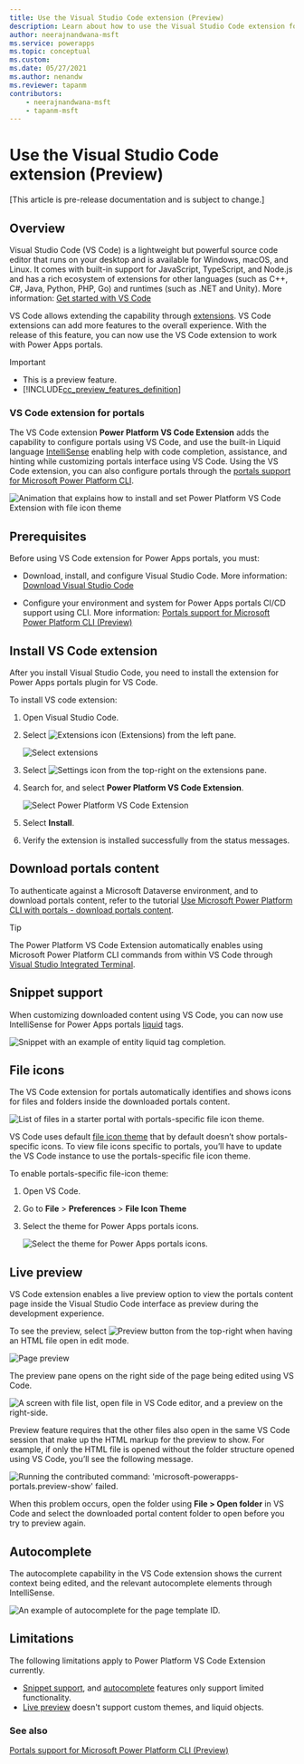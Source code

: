 ```yaml
---
title: Use the Visual Studio Code extension (Preview)
description: Learn about how to use the Visual Studio Code extension for portals and integrate with Microsoft Power Platform CLI for CI/CD.
author: neerajnandwana-msft
ms.service: powerapps
ms.topic: conceptual
ms.custom: 
ms.date: 05/27/2021
ms.author: nenandw
ms.reviewer: tapanm
contributors:
    - neerajnandwana-msft
    - tapanm-msft
---
```


# Use the Visual Studio Code extension (Preview)

[This article is pre-release documentation and is subject to change.]

## Overview

Visual Studio Code (VS Code) is a lightweight but powerful source code editor that runs on your desktop and is available for Windows, macOS, and Linux. It
comes with built-in support for JavaScript, TypeScript, and Node.js and has a
rich ecosystem of extensions for other languages (such as C++, C\#, Java,
Python, PHP, Go) and runtimes (such as .NET and Unity). More information: [Get
started with VS Code](https://code.visualstudio.com/docs/getstarted/introvideos)

VS Code allows extending the capability through
[extensions](https://code.visualstudio.com/docs/introvideos/extend). VS Code
extensions can add more features to the overall experience. With the release of
this feature, you can now use the VS Code extension to work with Power Apps
portals.

> [!IMPORTANT]
> - This is a preview feature.
> - [!INCLUDE[cc_preview_features_definition](../../includes/cc-preview-features-definition.md)]

### VS Code extension for portals

The VS Code extension **Power Platform VS Code Extension** adds the capability to configure portals using
VS Code, and use the built-in Liquid language
[IntelliSense](https://code.visualstudio.com/docs/editor/intellisense) enabling
help with code completion, assistance, and hinting while customizing portals
interface using VS Code. Using the VS Code extension, you can also configure portals through the [portals
support for Microsoft Power Platform CLI](power-apps-cli.md).

![Animation that explains how to install and set Power Platform VS Code Extension with file icon theme](media/vs-code-extension/install-set-icon-theme.gif "Animation that explains how to install and set Power Platform VS Code Extension with file icon theme")

## Prerequisites

Before using VS Code extension for Power Apps portals, you must:

-   Download, install, and configure Visual Studio Code. More information:
    [Download Visual Studio Code](https://code.visualstudio.com/Download)

-   Configure your environment and system for Power Apps portals CI/CD support
    using CLI. More information: [Portals support for Microsoft Power Platform CLI (Preview)](power-apps-cli.md)

## Install VS Code extension

After you install Visual Studio Code, you need to install the extension for
Power Apps portals plugin for VS Code. 

To install VS code extension:

1.  Open Visual Studio Code.

2.  Select ![Extensions icon](media/vs-code-extension/extensions-symbol.png "Extensions icon") (Extensions) from the left pane.

    ![Select extensions](media/vs-code-extension/extensions.png "Select extensions")

3.  Select ![Settings icon](media/vs-code-extension/settings-symbol.png "Settings icon") from the top-right on the extensions pane.

4.  Search for, and select **Power Platform VS Code Extension**.

    ![Select Power Platform VS Code Extension](media/vs-code-extension/vs-code-extension.png "Select Power Platform VS Code Extension")

5.  Select **Install**.

6.  Verify the extension is installed successfully from the status messages.

## Download portals content

To authenticate against a Microsoft Dataverse environment, and to download
portals content, refer to the tutorial [Use Microsoft Power Platform CLI with portals - download portals content](power-apps-cli-tutorial.md#step-3-download-portals-content).

> [!TIP]
> The Power Platform VS Code Extension automatically enables using Microsoft Power Platform CLI commands from within VS Code through [Visual Studio Integrated Terminal](https://code.visualstudio.com/docs/editor/integrated-terminal).

## Snippet support

When customizing downloaded content using VS Code, you can now use IntelliSense
for Power Apps portals
[liquid](liquid/liquid-tags.md)
tags.

![Snippet with an example of entity liquid tag completion.](media/vs-code-extension/liquid-tag-completion.png "Snippet with an example of entity liquid tag completio")

## File icons

The VS Code extension for portals automatically identifies and shows icons for
files and folders inside the downloaded portals content.

![List of files in a starter portal with portals-specific file icon theme.](media/vs-code-extension/file-icons.png "List of files in a starter portal with portals-specific file icon theme")

VS Code uses default [file icon
theme](https://code.visualstudio.com/docs/getstarted/themes#_file-icon-themes)
that by default doesn’t show portals-specific icons. To view file icons specific
to portals, you’ll have to update the VS Code instance to use the
portals-specific file icon theme.

To enable portals-specific file-icon theme:

1.  Open VS Code.

2.  Go to **File** > **Preferences** > **File Icon Theme**

3.  Select the theme for Power Apps portals icons.

    ![Select the theme for Power Apps portals icons.](media/vs-code-extension/select-theme-icons.png "Select the theme for Power Apps portals icons")

## Live preview

VS Code extension enables a live preview option to view the portals content page
inside the Visual Studio Code interface as preview during the development
experience.

To see the preview, select ![Preview button](media/vs-code-extension/preview-symbol.png "Preview button") from the top-right when having an HTML file open in edit mode.

![Page preview](media/vs-code-extension/page-preview.png "Page preview")

The preview pane opens on the right side of the page being edited using VS Code.

![A screen with file list, open file in VS Code editor, and a preview on the right-side.](media/vs-code-extension/preview-studio.png "A screen with file list, open file in VS Code editor, and a preview on the right-side")

Preview feature requires that the other files also open in the same VS Code
session that make up the HTML markup for the preview to show. For example, if
only the HTML file is opened without the folder structure opened using VS Code,
you’ll see the following message.

![Running the contributed command: 'microsoft-powerapps-portals.preview-show' failed.](media/vs-code-extension/preview-failed.png "Error - Running the contributed command: 'microsoft-powerapps-portals.preview-show' failed")

When this problem occurs, open the folder using **File > Open folder** in VS Code and
select the downloaded portal content folder to open before you try to preview
again.

## Autocomplete

The autocomplete capability in the VS Code extension shows the current context
being edited, and the relevant autocomplete elements through IntelliSense.

![An example of autocomplete for the page template ID.](media/vs-code-extension/auto-complete.png "An example of autocomplete for the page template ID")

## Limitations

The following limitations apply to Power Platform VS Code Extension currently.

- [Snippet support](#snippet-support), and [autocomplete](#autocomplete) features only support limited functionality.
- [Live preview](#live-preview) doesn't support custom themes, and liquid objects.

### See also

[Portals support for Microsoft Power Platform CLI (Preview)](power-apps-cli.md)
